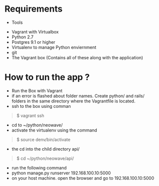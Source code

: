 # Requirements
* Tools
- Vagrant with Virtualbox
- Python 2.7
- Postgres 9.1 or higher
- Virtualenv to manage Python enviernment
- git
- The Vagrant box (Contains all of these along with the application)

# How to run the app ?
- Run the Box with Vagrant
- if an error is flashed about folder names. Create python/ and rails/ folders in the
  same directory where the Vagrantfile is located.
- ssh to the box using comman
> $ vagrant ssh
- cd to ~/python/neowave/
- activate the virtualenv using the command
> $ source denv/bin/activate
- the cd into the child directory api/
> $ cd ~/python/neowave/api/
- run the following command
- python manage.py runserver 192.168.100.10:5000
- on your host machine. open the browser and go to 192.168.100.10:5000

